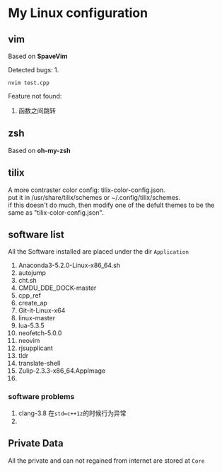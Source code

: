 # My Linux configuration

## vim
Based on **SpaveVim**

Detected bugs:
1.
```
nvim test.cpp
```

Feature not found:
1. 函数之间跳转


## zsh
Based on **oh-my-zsh**

## tilix
A more contraster color config: tilix-color-config.json.  
put it in /usr/share/tilix/schemes or ~/.config/tilix/schemes.  
if this doesn't do much, then modify one of the defult themes to be the same as "tilix-color-config.json".  

## software list
All the Software installed are placed under the dir `Application`

1. Anaconda3-5.2.0-Linux-x86\_64.sh
1. autojump
1. cht.sh
1. CMDU\_DDE\_DOCK-master
1. cpp\_ref
1. create\_ap
1. Git-it-Linux-x64
1. linux-master
1. lua-5.3.5
1. neofetch-5.0.0
1. neovim
1. rjsupplicant
1. tldr
1. translate-shell
1. Zulip-2.3.3-x86\_64.AppImage
2. 

### software problems
1. clang-3.8 在`std=c++1z`的时候行为异常
2. 

## Private Data
All the private and can not regained from internet are stored at `Core`
